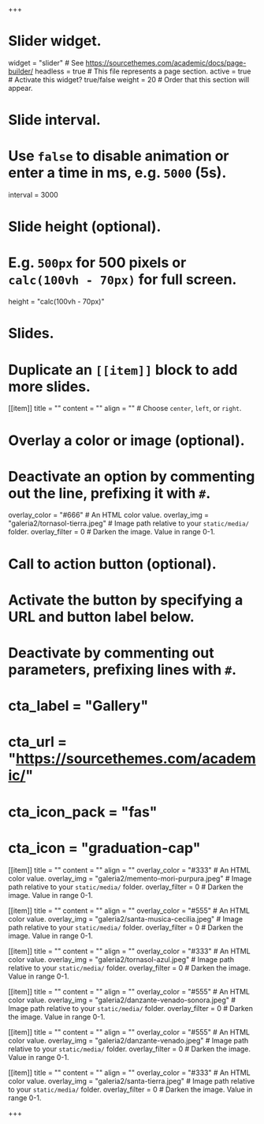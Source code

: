 +++
# Slider widget.
widget = "slider"  # See https://sourcethemes.com/academic/docs/page-builder/
headless = true  # This file represents a page section.
active = true  # Activate this widget? true/false
weight = 20  # Order that this section will appear.

# Slide interval.
# Use `false` to disable animation or enter a time in ms, e.g. `5000` (5s).
interval = 3000

# Slide height (optional).
# E.g. `500px` for 500 pixels or `calc(100vh - 70px)` for full screen.
height = "calc(100vh - 70px)"

# Slides.
# Duplicate an `[[item]]` block to add more slides.
[[item]]
  title = ""
  content = ""
  align = ""  # Choose `center`, `left`, or `right`.

  # Overlay a color or image (optional).
  #   Deactivate an option by commenting out the line, prefixing it with `#`.
  overlay_color = "#666"  # An HTML color value.
  overlay_img = "galeria2/tornasol-tierra.jpeg"  # Image path relative to your `static/media/` folder.
  overlay_filter = 0  # Darken the image. Value in range 0-1.

  # Call to action button (optional).
  #   Activate the button by specifying a URL and button label below.
  #   Deactivate by commenting out parameters, prefixing lines with `#`.
  # cta_label = "Gallery"
  # cta_url = "https://sourcethemes.com/academic/"
  # cta_icon_pack = "fas"
  # cta_icon = "graduation-cap"


[[item]]
  title = ""
  content = ""
  align = ""
  overlay_color = "#333"  # An HTML color value.
  overlay_img = "galeria2/memento-mori-purpura.jpeg"  # Image path relative to your `static/media/` folder.
  overlay_filter = 0  # Darken the image. Value in range 0-1.


[[item]]
  title = ""
  content = ""
  align = ""
  overlay_color = "#555"  # An HTML color value.
  overlay_img = "galeria2/santa-musica-cecilia.jpeg"  # Image path relative to your `static/media/` folder.
  overlay_filter = 0  # Darken the image. Value in range 0-1.


[[item]]
  title = ""
  content = ""
  align = ""
  overlay_color = "#333"  # An HTML color value.
  overlay_img = "galeria2/tornasol-azul.jpeg"  # Image path relative to your `static/media/` folder.
  overlay_filter = 0  # Darken the image. Value in range 0-1.


[[item]]
  title = ""
  content = ""
  align = ""
  overlay_color = "#555"  # An HTML color value.
  overlay_img = "galeria2/danzante-venado-sonora.jpeg"  # Image path relative to your `static/media/` folder.
  overlay_filter = 0  # Darken the image. Value in range 0-1.


[[item]]
  title = ""
  content = ""
  align = ""
  overlay_color = "#555"  # An HTML color value.
  overlay_img = "galeria2/danzante-venado.jpeg"  # Image path relative to your `static/media/` folder.
  overlay_filter = 0  # Darken the image. Value in range 0-1.


[[item]]
  title = ""
  content = ""
  align = ""
  overlay_color = "#333"  # An HTML color value.
  overlay_img = "galeria2/santa-tierra.jpeg"  # Image path relative to your `static/media/` folder.
  overlay_filter = 0  # Darken the image. Value in range 0-1.


+++

